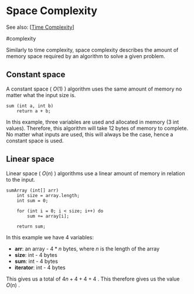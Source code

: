 # Space Complexity

See also: [[Time Complexity]]

#complexity

Similarly to time complexity, space complexity describes the amount of memory space required by an algorithm to solve a given problem.

## Constant space

A constant space ( $O(1)$ ) algorithm uses the same amount of memory no matter what the input size is.

```
sum (int a, int b)
    return a + b;
```

In this example, three variables are used and allocated in memory (3 int values). Therefore, this algorithm will take 12 bytes of memory to complete. No matter what inputs are used, this will always be the case, hence a constant space is used.

## Linear space

Linear space ( $O(n)$ ) algorithms use a linear amount of memory in relation to the input.

```
sumArray (int[] arr)
    int size = array.length;
    int sum = 0;

    for (int i = 0; i < size; i++) do
        sum += array[i];
    
    return sum;
```

In this example we have 4 variables:

- **arr**: an array - $4 * n$ bytes, where $n$ is the length of the array
- **size**: int - 4 bytes
- **sum**: int - 4 bytes
- **iterator**: int - 4 bytes

This gives us a total of $4n + 4 + 4 + 4$ . This therefore gives us the value $O(n)$ . 


[//begin]: # "Autogenerated link references for markdown compatibility"
[Time Complexity]: <Time Complexity> "Time Complexity"
[//end]: # "Autogenerated link references"